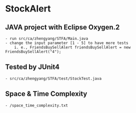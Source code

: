 # StockAlert

## JAVA project with Eclipse Oxygen.2
	- run src/ca/zhengyang/STFA/Main.java
	- change the input parameter [1 - 5] to have more tests
		i. e., FriendsBuySellAlert friendsBuySellAlert = new FriendsBuySellAlert("4");

## Tested by JUnit4
	- src/ca/zhengyang/STFA/test/StockTest.java

## Space & Time Complexity
    - /space_time_complexity.txt